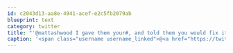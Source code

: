 ```yaml
---
id: c2043d13-aa8e-4941-acef-e2c5fb2079ab
blueprint: text
category: twitter
title: "'@mattashwood I gave them your#, and told them you would fix it for free"
caption: '<span class="username username_linked">@<a href="https://twitter.com/mattashwood" title="Matt Ashwood">mattashwood</a></span> I gave them your#, and told them you would fix it for free'
---
```

